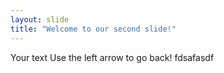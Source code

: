 ```yaml
---
layout: slide
title: "Welcome to our second slide!"
---
```

Your text
Use the left arrow to go back!
fdsafasdf
